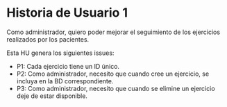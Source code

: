 # Historia de Usuario 1
Como administrador, quiero poder mejorar el seguimiento de los ejercicios realizados por los pacientes.

Esta HU genera los siguientes issues:
- P1: Cada ejercicio tiene un ID único.
- P2: Como administrador, necesito que cuando cree un ejercicio, se incluya en la BD correspondiente.
- P3: Como administrador, necesito que cuando se elimine un ejercicio deje de estar disponible.
